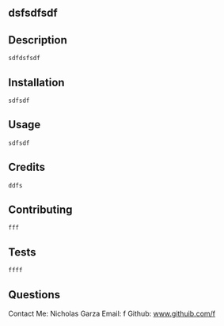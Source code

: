 
  ## dsfsdfsdf
  
  ## Description 
    
    sdfdsfsdf

  
  
  ## Installation 
    
    sdfsdf
  
  ## Usage 
    
    sdfsdf
  
  ## Credits 
    
    ddfs
  
  ## Contributing 
    
    fff
  
  ## Tests 
    
    ffff

  ## Questions 

  Contact Me: Nicholas Garza
  Email: f
  Github: www.githuib.com/f
